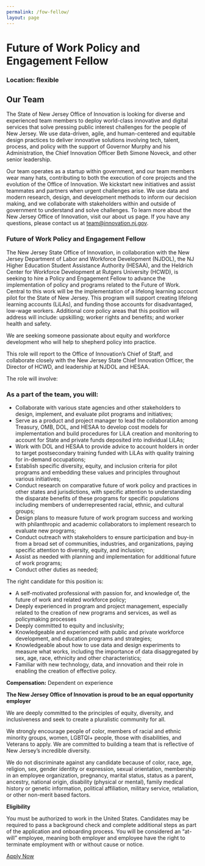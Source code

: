```yaml
---
permalink: /fow-fellow/
layout: page
---
```

# Future of Work Policy and Engagement Fellow

### Location: flexible

## Our Team
The State of New Jersey Office of Innovation is looking for diverse and experienced team members to deploy world-class innovative and digital services that solve pressing public interest challenges for the people of New Jersey. We use data-driven, agile, and human-centered and equitable design practices to deliver innovative solutions involving tech, talent, process, and policy with the support of Governor Murphy and his Administration, the Chief Innovation Officer Beth Simone Noveck, and other senior leadership.

Our team operates as a startup within government, and our team members wear many hats, contributing to both the execution of core projects and the evolution of the Office of Innovation. We kickstart new initiatives and assist teammates and partners when urgent challenges arise. We use data and modern research, design, and development methods to inform our decision making, and we collaborate with stakeholders within and outside of government to understand and solve challenges. To learn more about the New Jersey Office of Innovation, visit our about us page. If you have any questions, please contact us at team@innovation.nj.gov.

### Future of Work Policy and Engagement Fellow

The New Jersey State Office of Innovation, in collaboration with the New Jersey Department of Labor and Workforce Development (NJDOL), the NJ Higher Education Student Assistance Authority (HESAA), and the Heldrich Center for Workforce Development at Rutgers University (HCWD), is seeking to hire a Policy and Engagement Fellow to advance the implementation of policy and programs related to the Future of Work. Central to this work will be the implementation of a lifelong learning account pilot for the State of New Jersey. This program will support creating lifelong learning accounts (LiLAs), and funding those accounts for disadvantaged, low-wage workers. Additional core policy areas that this position will address will include: upskilling; worker rights and benefits; and worker health and safety.

We are seeking someone passionate about equity and workforce development who will help to shepherd policy into practice.

This role will report to the Office of Innovation’s Chief of Staff, and collaborate closely with the New Jersey State Chief Innovation Officer, the Director of HCWD, and leadership at NJDOL and HESAA.

The role will involve:

### As a part of the team, you will:

- Collaborate with various state agencies and other stakeholders to design, implement, and evaluate pilot programs and initiatives;
- Serve as a product and project manager to lead the collaboration among Treasury, OMB, DOL, and HESAA to develop cost models for implementation and build procedures for LiLA creation and monitoring to account for State and private funds deposited into individual LiLAs;
- Work with DOL and HESAA to provide advice to account holders in order to target postsecondary training funded with LiLAs with quality training for in-demand occupations;
- Establish specific diversity, equity, and inclusion criteria for pilot programs and embedding these values and principles throughout various initiatives;
- Conduct research on comparative future of work policy and practices in other states and jurisdictions, with specific attention to understanding the disparate benefits of these programs for specific populations including members of underrepresented racial, ethnic, and cultural groups;
- Design plans to measure future of work program success and working with philanthropic and academic collaborators to implement research to evaluate new programs;
- Conduct outreach with stakeholders to ensure participation and buy-in from a broad set of communities, industries, and organizations, paying specific attention to diversity, equity, and inclusion;
- Assist as needed with planning and implementation for additional future of work programs;
- Conduct other duties as needed;

The right candidate for this position is:

- A self-motivated professional with passion for, and knowledge of, the future of work and related workforce policy;
- Deeply experienced in program and project management, especially related to the creation of new programs and services, as well as policymaking processes
- Deeply committed to equity and inclusivity;
- Knowledgeable and experienced with public and private workforce development, and education programs and strategies;
- Knowledgeable about how to use data and design experiments to measure what works, including the importance of data disaggregated by sex, age, race, ethnicity and other characteristics;
- Familiar with new technology, data, and innovation and their role in enabling the creation of effective policy.

**Compensation:** Dependent on experience

**The New Jersey Office of Innovation is proud to be an equal opportunity employer**

We are deeply committed to the principles of equity, diversity, and inclusiveness and seek to create a pluralistic community for all.

We strongly encourage people of color, members of racial and ethnic minority groups, women, LGBTQI+ people, those with disabilities, and Veterans to apply. We are committed to building a team that is reflective of New Jersey’s incredible diversity.  

We do not discriminate against any candidate because of color, race, age, religion, sex, gender identity or expression, sexual orientation, membership in an employee organization, pregnancy, marital status, status as a parent, ancestry, national origin, disability (physical or mental), family medical history or genetic information, political affiliation, military service, retaliation, or other non-merit based factors.

**Eligibility**

You must be authorized to work in the United States. Candidates may be required to pass a background check and complete additional steps as part of the application and onboarding process. You will be considered an “at-will” employee, meaning both employer and employee have the right to terminate employment with or without cause or notice.

 <a class="usa-button" href="https://docs.google.com/forms/d/e/1FAIpQLSeux13nc2QpG9DJf5PweK6CR_xMklv-ovEAs7ocrsixTJDahQ/viewform?usp=sf_link">Apply Now</a>

